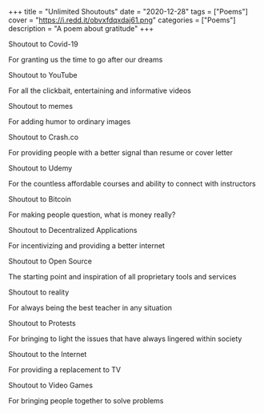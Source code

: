 +++
title = "Unlimited Shoutouts"
date = "2020-12-28"
tags = ["Poems"]
cover = "https://i.redd.it/obvxfdqxdaj61.png"
categories = ["Poems"]
description = "A poem about gratitude"
+++

Shoutout to Covid-19 

For granting us the time to go after our dreams

Shoutout to  YouTube 

For all the clickbait, entertaining and informative videos

Shoutout to memes 

For adding humor to ordinary images

Shoutout to Crash.co

For providing people with a better signal than resume or cover letter 

Shoutout to Udemy

For the countless affordable courses and ability to connect with instructors

Shoutout to Bitcoin

For making people question, what is money really?

Shoutout to Decentralized Applications

For incentivizing and providing a better internet

Shoutout to Open Source

The starting point and inspiration of all proprietary tools and services

Shoutout to reality

For always being the best teacher in any situation

Shoutout to Protests

For bringing to light the issues that have always lingered within society

Shoutout to the Internet

For providing a replacement to TV

Shoutout to Video Games 

For bringing people together to solve problems

